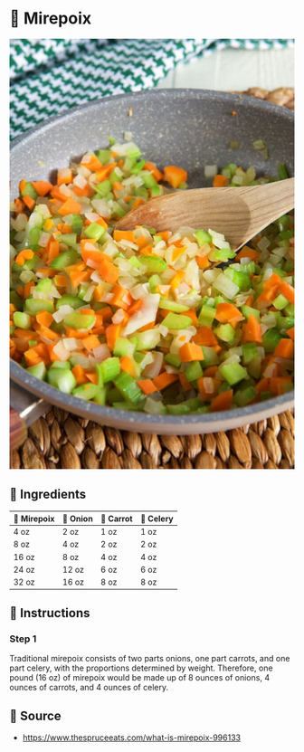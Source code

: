# :leafy_green: Mirepoix

![Mirepoix](../assets/images/mirepoix.jpg)

## :salt: Ingredients

| :leafy_green: Mirepoix  | :onion: Onion | :carrot: Carrot | :leafy_green: Celery  |
|-------------------------|---------------|-----------------|-----------------------|
| 4 oz                    | 2 oz          | 1 oz            | 1 oz                  |
| 8 oz                    | 4 oz          | 2 oz            | 2 oz                  |
| 16 oz                   | 8 oz          | 4 oz            | 4 oz                  |
| 24 oz                   | 12 oz         | 6 oz            | 6 oz                  |
| 32 oz                   | 16 oz         | 8 oz            | 8 oz                  |

## :pencil: Instructions

### Step 1

Traditional mirepoix consists of two parts onions, one part carrots, and one part celery, with the proportions
determined by weight. Therefore, one pound (16 oz) of mirepoix would be made up of 8 ounces of onions, 4 ounces of
carrots, and 4 ounces of celery.

## :link: Source

- <https://www.thespruceeats.com/what-is-mirepoix-996133>

